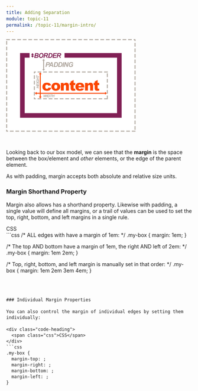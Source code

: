 ```yaml
---
title: Adding Separation
module: topic-11
permalink: /topic-11/margin-intro/
---
```


<div class="divider-heading"></div>

<img src="../img/box-model-margin.gif" alt="showing margins on all sides" style="width: 350px; margin: 0 auto 30px;" />

Looking back to our box model, we can see that the **margin** is the space between the box/element and _other_ elements, or the edge of the parent element.

As with padding, margin accepts both absolute and relative size units.

### Margin Shorthand Property
Margin also allows has a shorthand property. Likewise with padding, a single value will define all margins, or a trail of values can be used to set the top, right, bottom, and left margins in a single rule.

<div class="code-heading">
  <span class="css">CSS</span>
</div>
```css
/* ALL edges with have a margin of 1em: */
.my-box {
  margin: 1em;
}

/* The top AND bottom have a margin of 1em, the right AND left of 2em: */
.my-box {
  margin: 1em 2em;
}

/* Top, right, bottom, and left margin is manually set in that order: */
.my-box {
  margin: 1em 2em 3em 4em;
}
```



### Individual Margin Properties

You can also control the margin of individual edges by setting them individually:

<div class="code-heading">
  <span class="css">CSS</span>
</div>
```css
.my-box {
  margin-top: ;
  margin-right: ;
  margin-bottom: ;
  margin-left: ;
}
```
